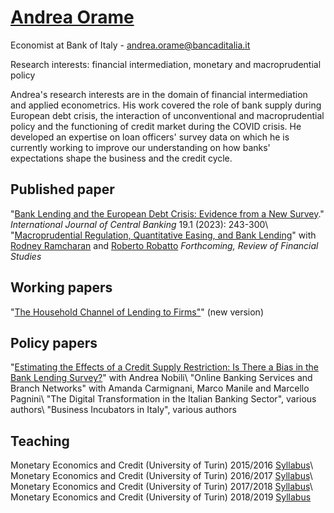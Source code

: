 # [Andrea Orame](https://andreaorame.github.io/)

Economist at Bank of Italy - andrea.orame@bancaditalia.it

Research interests: financial intermediation, monetary and macroprudential policy

Andrea's research interests are in the domain of financial intermediation and applied econometrics. His work covered the role of bank supply during European debt crisis, the interaction of unconventional and macroprudential policy and the functioning of credit market during the COVID crisis. He developed an expertise on loan officers' survey data on which he is currently working to improve our understanding on how banks' expectations shape the business and the credit cycle.

## Published paper
"[Bank Lending and the European Debt Crisis: Evidence from a New Survey](https://www.ijcb.org/journal/ijcb23q1a5.htm)." *International Journal of Central Banking* 19.1 (2023): 243-300\\
"[Macroprudential Regulation, Quantitative Easing, and Bank Lending](https://papers.ssrn.com/sol3/papers.cfm?abstract_id=3802634)" with [Rodney Ramcharan](https://sites.google.com/site/rodneyramcharan/) and [Roberto Robatto](https://sites.google.com/site/robertorobatto/home) *Forthcoming, Review of Financial Studies*

## Working papers
"[The Household Channel of Lending to Firms"](master.pdf)" (new version)

## Policy papers
"[Estimating the Effects of a Credit Supply Restriction: Is There a Bias in the Bank Lending Survey?](https://www.bancaditalia.it/pubblicazioni/qef/2015-0266/index.html?com.dotmarketing.htmlpage.language=1)" with Andrea Nobili\\
"Online Banking Services and Branch Networks" with Amanda Carmignani, Marco Manile and Marcello Pagnini\\
"The Digital Transformation in the Italian Banking Sector", various authors\\
"Business Incubators in Italy", various authors

## Teaching
Monetary Economics and Credit (University of Turin) 2015/2016 <a href="syllabus_eng_2016.pdf">Syllabus</a>\\
Monetary Economics and Credit (University of Turin) 2016/2017 <a href="syllabus_eng_2017.pdf">Syllabus</a>\\
Monetary Economics and Credit (University of Turin) 2017/2018 <a href="syllabus_eng_2018.pdf">Syllabus</a>\\
Monetary Economics and Credit (University of Turin) 2018/2019 <a href="syllabus_eng_2019.pdf">Syllabus</a>
